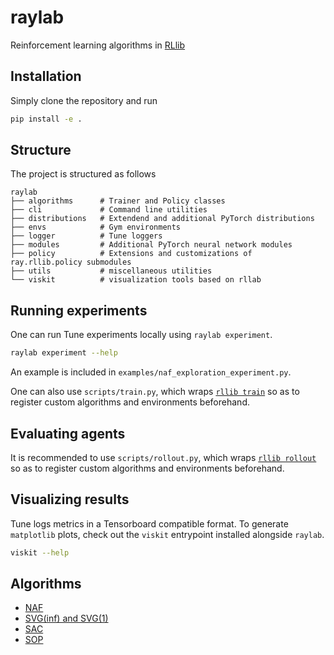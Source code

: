 # raylab
Reinforcement learning algorithms in [RLlib](https://github.com/ray-project/ray/tree/master/rllib)

## Installation
Simply clone the repository and run
```bash
pip install -e .
```

## Structure
The project is structured as follows

    raylab
    ├── algorithms      # Trainer and Policy classes
    ├── cli             # Command line utilities
    ├── distributions   # Extendend and additional PyTorch distributions
    ├── envs            # Gym environments
    ├── logger          # Tune loggers
    ├── modules         # Additional PyTorch neural network modules
    ├── policy          # Extensions and customizations of ray.rllib.policy submodules
    ├── utils           # miscellaneous utilities
    └── viskit          # visualization tools based on rllab
    
## Running experiments
One can run Tune experiments locally using `raylab experiment`.
```bash
raylab experiment --help
```
An example is included in `examples/naf_exploration_experiment.py`.

One can also use `scripts/train.py`, which wraps 
[`rllib train`](https://ray.readthedocs.io/en/latest/rllib-training.html#rllib-training-apis)
so as to register custom algorithms and environments beforehand.

## Evaluating agents
It is recommended to use `scripts/rollout.py`, which wraps 
[`rllib rollout`](https://ray.readthedocs.io/en/latest/rllib-training.html#evaluating-trained-policies)
so as to register custom algorithms and environments beforehand.

## Visualizing results
Tune logs metrics in a Tensorboard compatible format. To generate `matplotlib` plots, check out the `viskit` entrypoint 
installed alongside `raylab`.
```bash
viskit --help
```

## Algorithms
* [NAF](http://proceedings.mlr.press/v48/gu16.html)
* [SVG(inf) and SVG(1)](http://papers.nips.cc/paper/5796-learning-continuous-control-policies-by-stochastic-value-gradients)
* [SAC](http://proceedings.mlr.press/v80/haarnoja18b.html)
* [SOP](https://arxiv.org/abs/1910.02208)
